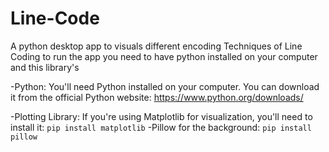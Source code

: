 # Line-Code
A python desktop app to visuals different encoding Techniques of Line Coding
to run the app you need to have python installed on your computer and this library's

-Python: You'll need Python installed on your computer. You can download it from the official Python website: https://www.python.org/downloads/


-Plotting Library: If you're using Matplotlib for visualization, you'll need to install it: `pip install matplotlib`
-Pillow for the background: `pip install pillow`



